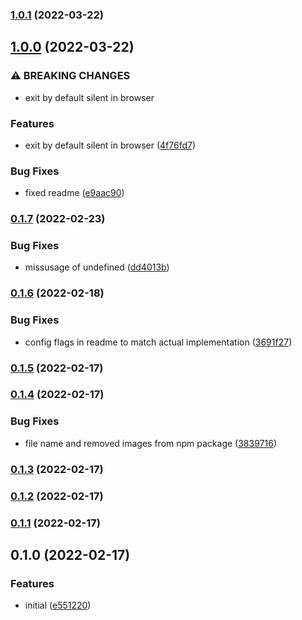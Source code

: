 ### [1.0.1](https://github.com/b12k/surenv/compare/1.0.0...1.0.1) (2022-03-22)

## [1.0.0](https://github.com/b12k/surenv/compare/0.1.7...1.0.0) (2022-03-22)


### ⚠ BREAKING CHANGES

* exit by default silent in browser

### Features

* exit by default silent in browser ([4f76fd7](https://github.com/b12k/surenv/commit/4f76fd7171477fd5c9032b39e7e1b48af53b8acf))


### Bug Fixes

* fixed readme ([e9aac90](https://github.com/b12k/surenv/commit/e9aac905f7a7c9881bb75e62a6b9678984eddde7))

### [0.1.7](https://github.com/b12k/surenv/compare/0.1.6...0.1.7) (2022-02-23)


### Bug Fixes

* missusage of undefined ([dd4013b](https://github.com/b12k/surenv/commit/dd4013b53ea3d5752c8020497b6948ef4c8092bb))

### [0.1.6](https://github.com/b12k/surenv/compare/0.1.5...0.1.6) (2022-02-18)


### Bug Fixes

* config flags in readme to match actual implementation ([3691f27](https://github.com/b12k/surenv/commit/3691f27f89eea307174a1bb3a8fdc908c987cabd))

### [0.1.5](https://github.com/b12k/surenv/compare/0.1.4...0.1.5) (2022-02-17)

### [0.1.4](https://github.com/b12k/surenv/compare/0.1.3...0.1.4) (2022-02-17)


### Bug Fixes

* file name and removed images from npm package ([3839716](https://github.com/b12k/surenv/commit/38397165f5c0e336707a32e0ce84e483279dc6de))

### [0.1.3](https://github.com/b12k/surenv/compare/0.1.2...0.1.3) (2022-02-17)

### [0.1.2](https://github.com/b12k/surenv/compare/0.1.1...0.1.2) (2022-02-17)

### [0.1.1](https://github.com/b12k/surenv/compare/0.1.0...0.1.1) (2022-02-17)

## 0.1.0 (2022-02-17)


### Features

* initial ([e551220](https://github.com/b12k/surenv/commit/e551220a5a675ed19c86793ca598d97493a8d340))

